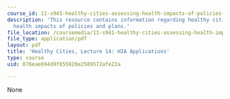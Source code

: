 ```yaml
---
course_id: 11-s941-healthy-cities-assessing-health-impacts-of-policies-and-plans-spring-2016
description: 'This resource contains information regarding healthy cities: Assessing
  health impacts of policies and plans.'
file_location: /coursemedia/11-s941-healthy-cities-assessing-health-impacts-of-policies-and-plans-spring-2016/876eae694d9f855620e2589572afe22a_MIT11_S941S16_Lec14.pdf
file_type: application/pdf
layout: pdf
title: 'Healthy Cities, Lecture 14: HIA Applications'
type: course
uid: 876eae694d9f855620e2589572afe22a

---
```

None